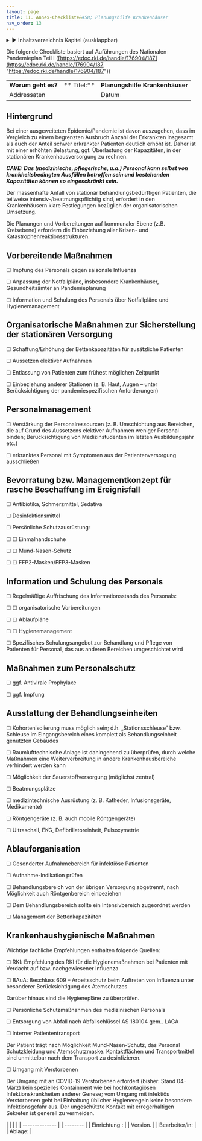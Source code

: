 ```yaml
---
layout: page
title: 11. Annex-Checkliste&#58; Planungshilfe Krankenhäuser
nav_order: 13
---
```


<details markdown="block">
  <summary>
      &#9658; Inhaltsverzeichnis Kapitel (ausklappbar)
  </summary>

1. TOC
{:toc}
 </details>

   <p></p>


Die folgende Checkliste basiert auf Auführungen des Nationalen
Pandemieplan Teil I
([https://edoc.rki.de/handle/176904/187](https://edoc.rki.de/handle/176904/187 "https://edoc.rki.de/handle/176904/187"))

|                    |             |                                 |
| ------------------ | ----------- | ------------------------------- |
| **Worum geht es?** | ** Titel:** | **Planungshilfe Krankenhäuser** |
| Addressaten        |             | Datum                           |

## Hintergrund

Bei einer ausgeweiteten Epidemie/Pandemie ist davon auszugehen, dass im
Vergleich zu einem begrenzten Ausbruch Anzahl der Erkrankten insgesamt
als auch der Anteil schwer erkrankter Patienten deutlich erhöht ist.
Daher ist mit einer erhöhten Belastung, ggf. Überlastung der
Kapazitäten, in der stationären Krankenhausversorgung zu rechnen.

***CAVE: Das (medizinische, pflegerische, u.a.) Personal kann selbst von
krankheitsbedingten Ausfällen betroffen sein und bestehenden Kapazitäten
können so eingeschränkt sein.***

Der massenhafte Anfall von stationär behandlungsbedürftigen Patienten,
die teilweise intensiv-/beatmungspflichtig sind, erfordert in den
Krankenhäusern klare Festlegungen bezüglich der organisatorischen
Umsetzung.

Die Planungen und Vorbereitungen auf kommunaler Ebene (z.B. Kreisebene)
erfordern die Einbeziehung aller Krisen- und
Katastrophenreaktionsstrukturen.

## Vorbereitende Maßnahmen

☐ Impfung des Personals gegen saisonale Influenza

☐ Anpassung der Notfallpläne, insbesondere Krankenhäuser,
Gesundheitsämter an Pandemieplanung

☐ Information und Schulung des Personals über Notfallpläne und
Hygienemanagement

## Organisatorische Maßnahmen zur Sicherstellung der stationären Versorgung

☐ Schaffung/Erhöhung der Bettenkapazitäten für zusätzliche Patienten

☐ Aussetzen elektiver Aufnahmen

☐ Entlassung von Patienten zum frühest möglichen Zeitpunkt

☐ Einbeziehung anderer Stationen (z. B. Haut, Augen – unter
Berücksichtigung der pandemiespezifischen Anforderungen)

## Personalmanagement

☐ Verstärkung der Personalressourcen (z. B. Umschichtung aus Bereichen,
die auf Grund des Aussetzens elektiver Aufnahmen weniger Personal
binden; Berücksichtigung von Medizinstudenten im letzten
Ausbildungsjahr etc.)

☐ erkranktes Personal mit Symptomen aus der Patientenversorgung
ausschließen

## Bevorratung bzw. Managementkonzept für rasche Beschaffung im Ereignisfall

☐ Antibiotika, Schmerzmittel, Sedativa

☐ Desinfektionsmittel

☐ Persönliche Schutzausrüstung:

☐ ☐ Einmalhandschuhe

☐ ☐ Mund-Nasen-Schutz

☐ ☐ FFP2-Masken/FFP3-Masken

## Information und Schulung des Personals

☐ Regelmäßige Auffrischung des Informationsstands des Personals:

☐ ☐ organisatorische Vorbereitungen

☐ ☐ Ablaufpläne

☐ ☐ Hygienemanagement

☐ Spezifisches Schulungsangebot zur Behandlung und Pflege von Patienten
für Personal, das aus anderen Bereichen umgeschichtet wird

## Maßnahmen zum Personalschutz

☐ ggf. Antivirale Prophylaxe

☐ ggf. Impfung

## Ausstattung der Behandlungseinheiten

☐ Kohortenisolierung muss möglich sein; d.h. „Stationsschleuse“ bzw.
Schleuse im Eingangsbereich eines komplett als Behandlungseinheit
genutzten Gebäudes

☐ Raumlufttechnische Anlage ist dahingehend zu überprüfen, durch
welche Maßnahmen eine Weiterverbreitung in andere Krankenhausbereiche
verhindert werden kann

☐ Möglichkeit der Sauerstoffversorgung (möglichst zentral)

☐ Beatmungsplätze

☐ medizintechnische Ausrüstung (z. B. Katheder, Infusionsgeräte,
Medikamente)

☐ Röntgengeräte (z. B. auch mobile Röntgengeräte)

☐ Ultraschall, EKG, Defibrillatoreinheit, Pulsoxymetrie

## Ablauforganisation

☐ Gesonderter Aufnahmebereich für infektiöse Patienten

☐ Aufnahme-Indikation prüfen

☐ Behandlungsbereich von der übrigen Versorgung abgetrennt, nach
Möglichkeit auch Röntgenbereich einbeziehen

☐ Dem Behandlungsbereich sollte ein Intensivbereich zugeordnet werden

☐ Management der Bettenkapazitäten

## Krankenhaushygienische Maßnahmen

Wichtige fachliche Empfehlungen enthalten folgende Quellen:

☐ RKI: Empfehlung des RKI für die Hygienemaßnahmen bei Patienten mit
Verdacht auf bzw. nachgewiesener Influenza

☐ BAuA: Beschluss 609 – Arbeitsschutz beim Auftreten von Influenza unter
besonderer Berücksichtigung des Atemschutzes

Darüber hinaus sind die Hygienepläne zu überprüfen.

☐ Persönliche Schutzmaßnahmen des medizinischen Personals

☐ Entsorgung von Abfall nach Abfallschlüssel AS 180104 gem.. LAGA

☐ Interner Patiententransport

Der Patient trägt nach Möglichkeit Mund-Nasen-Schutz, das Personal
Schutzkleidung und Atemschutzmaske. Kontaktflächen und Transportmittel
sind unmittelbar nach dem Transport zu desinfizieren.

☐ Umgang mit Verstorbenen

Der Umgang mit an COVID-19 Verstorbenen erfordert (bisher: Stand
04-März) kein spezielles Containment wie bei hochkontagiösen
Infektionskrankheiten anderer Genese; vom Umgang mit infektiös
Verstorbenen geht bei Einhaltung üblicher Hygieneregeln keine besondere
Infektionsgefahr aus. Der ungeschützte Kontakt mit erregerhaltigen
Sekreten ist generell zu vermeiden.

|                |  |          |
| -------------- |  | -------- |
| Einrichtung :  |  | Version. |
| Bearbeiter/in: |  | Ablage:  |

<div class="section fnlist" data-role="doc-footnotes">

</div>
